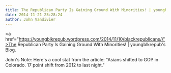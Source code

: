 ```yaml
---
title: The Republican Party Is Gaining Ground With Minorities! | youngblkrepub\'s Blog
date: 2014-11-21 23:28:24
author: John Vandivier
---
```




<a href=\"https://youngblkrepub.wordpress.com/2014/11/10/blackrepublicans/\">The Republican Party Is Gaining Ground With Minorities! | youngblkrepub's Blog</a>.

John's Note: Here's a cool stat from the article: \"Asians shifted to GOP in Colorado. 17 point shift from 2012 to last night.\"